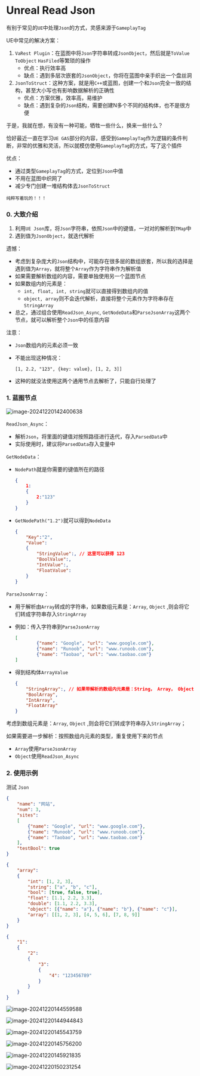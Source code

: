 # Unreal Read Json

有别于常见的`UE`中处理`Json`的方式，灵感来源于`GameplayTag`

UE中常见的解决方案：

1. `VaRest Plugin`：在蓝图中将`Json`字符串转成`JsonObject`，然后就是`ToValue` `ToObject` `HasFiled`等繁琐的操作
   - 优点：执行效率高
   - 缺点：遇到多层次嵌套的`JsonObject`，你将在蓝图中亲手织出一个盘丝洞
2. `JsonToStruct`：这种方案，就是用`C++`或蓝图，创建一个和`Json`完全一致的结构，甚至大小写也有影响数据解析的正确性
   - 优点：方案优雅，效率高，易维护
   - 缺点：遇到复杂的`Json`结构，需要创建N多个不同的结构体，也不是很方便



于是，我就在想，有没有一种可能，牺牲一些什么，换来一些什么？

恰好最近一直在学习`UE GAS`部分的内容，感受到`GameplayTag`作为逻辑的条件判断，非常的优雅和灵活，所以就模仿使用`GameplayTag`的方式，写了这个插件



优点：

- 通过类型`GameplayTag`的方式，定位到`Json`中值
- 不用在蓝图中织网了
- 减少专门创建一堆结构体去`JsonToStruct`



`纯粹写着玩的！！！`



### 0. 大致介绍

1. 利用`UE Json`库，将`Json`字符串，依照`Json`中的键值，一对对的解析到`TMap`中
2. 遇到值为`JsonObject`，就迭代解析



遗憾：

- 考虑到复杂庞大的`Json`结构中，可能存在很多层的数组嵌套，所以我的选择是遇到值为`Array`，就将整个`Array`作为字符串作为解析值
- 如果需要解析数组的内容，需要单独使用另一个蓝图节点
- 如果数组内的元素是：
  - `int, float, int, string`就可以直接得到数组内的值
  - `object, array`则不会迭代解析，直接将整个元素作为字符串存在`StringArray`
- 总之，通过组合使用`ReadJson_Async`, `GetNodeData`和`ParseJsonArray`这两个节点，就可以解析整个`Json`中的任意内容



注意：

- `Json`数组内的元素必须一致

- 不能出现这种情况：

  ```
  [1, 2.2, "123", {key: value}, [1, 2, 3]]
  ```

- 这种的就没法使用这两个通用节点去解析了，只能自行处理了



### 1. 蓝图节点

![image-20241220142400638](README.assets/image-20241220142400638.png)



`ReadJson_Async`：

- 解析`Json`，将里面的键值对按照路径进行迭代，存入`ParsedData`中
- 实际使用时，建议将`ParsedData`存入变量中



`GetNodeData`：

- `NodePath`就是你需要的键值所在的路径

  ```json
  {
      1:
      {
          2:"123"
      }
  }
  ```

- `GetNodePath("1.2")`就可以得到`NodeData`

  ```json
  {
      "Key":"2",
      "Value":
      {
          "StringValue":, // 这里可以获得 123
          "BoolValue":,
          "IntValue":,
          "FloatValue":
      }
  }
  ```



`ParseJsonArray`：

- 用于解析由`Array`转成的字符串，如果数组元素是：`Array`, `Object` ,则会将它们转成字符串存入`StringArray`

- 例如：传入字符串到`ParseJsonArray`

  ```json
  [
          {"name": "Google", "url": "www.google.com"},
          {"name": "Runoob", "url": "www.runoob.com"},
          {"name": "Taobao", "url": "www.taobao.com"}
  ]
  ```

- 得到结构体`ArrayValue`

  ```json
  {
      "StringArray":, // 如果带解析的数组内元素是：String， Array， Object,结果都在这里
      "BoolArray",
      "IntArray",
      "FloatArray"
  }
  ```

  

考虑到数组元素是：`Array`, `Object` ,则会将它们转成字符串存入`StringArray`；

如果需要进一步解析：按照数组内元素的类型，重复使用下来的节点

- `Array`使用`ParseJsonArray`
- `Object`使用`ReadJson_Async`



### 2. 使用示例

测试 `Json`

```json
{
    "name": "网站",
    "num": 3,
    "sites": 
    [
        {"name": "Google", "url": "www.google.com"},
        {"name": "Runoob", "url": "www.runoob.com"},
        {"name": "Taobao", "url": "www.taobao.com"}
    ],
    "testBool": true
}
```

```json
{
    "array":
    {
        "int": [1, 2, 3],
        "string": ["a", "b", "c"],
        "bool": [true, false, true],
        "float": [1.1, 2.2, 3.3],
        "double": [1.1, 2.2, 3.3],
        "object": [{"name": "a"}, {"name": "b"}, {"name": "c"}],
        "array": [[1, 2, 3], [4, 5, 6], [7, 8, 9]]
    }
}
```

```json
{
    "1":
    {
        "2":
        {
            "3":
            {
                "4": "123456789"
            }
        }
    }
}
```

![image-20241220144559588](README.assets/image-20241220144559588.png)

![image-20241220144944843](README.assets/image-20241220144944843.png)

![image-20241220145543759](README.assets/image-20241220145543759.png)

![image-20241220145756200](README.assets/image-20241220145756200.png)

![image-20241220145921835](README.assets/image-20241220145921835.png)

![image-20241220150231254](README.assets/image-20241220150231254.png)